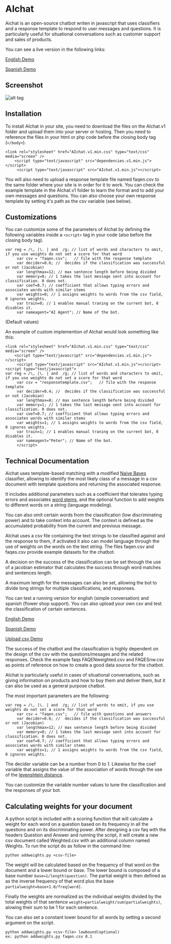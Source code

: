 # AIchat

Aichat is an open-source chatbot writen in javascript that uses classifiers and a response template to respond to user messages and questions. It is particularly useful for situational conversations such as customer support and sales of products. 

You can see a live version in the following links:

[English Demo](http://www.onl.cl/AIchat/ "english AIchat")

[Spanish Demo](http://www.onl.cl/AIchat/indexes.html "spanish AIchat")

## Screenshot

![alt tag](https://raw.githubusercontent.com/allendecid/AIchat/master/AIchat.v1/AIchat.png)

## Installation

To install AIchat in your site, you need to download the files on the AIchat.v1 folder and upload them into your server or hosting. Then you need to reference the files in your html or php code before the closing body tag (`</body>`).

```
<link rel="stylesheet" href="AIchat.v1.min.css" type="text/css" media="screen" />
    <script type="text/javascript" src="dependencies.v1.min.js"></script>
     <script type="text/javascript" src="AIchat.v1.min.js"></script>
```

You will also need to upload a response template file named faqen.csv to the same folder where your site is in order for it to work. You can check the example template in the AIchat.v1 folder to learn the format and to add your own messages and questions. You can also choose your own response template by setting it's path as the csv variable (see below).

## Customizations

You can customize some of the parameters of AIchat by defining the following variables inside a `<script>` tag in your code (also before the closing body tag).

```
var reg = /\, |\. | and  /g; // list of words and characters to omit, if you use weights do not set a score for that word
     var csv = "faqen.csv";   // file with the response template
     var decider=0.6; //  decides if the classification was successful or not (Jacobian)
     var lengthmax=12; // max sentence length before being divided
     var memory=0; // 1 takes the last message sent into account for classification. 0 does not.
     var coef=0.7; // coefficient that allows typing errors and associates words with similar stems
     var weights=0; // 1 assigns weights to words from the csv field, 0 ignores weights.
     var train=0; // 1 enables manual traning on the current bot, 0 disables it.
     var nameagent="AI Agent"; // Name of the bot.
```
(Default values)

An example of custom implemention of AIchat would look something like this:

```
<link rel="stylesheet" href="AIchat.v1.min.css" type="text/css" media="screen" />
    <script type="text/javascript" src="dependencies.v1.min.js"></script>
     <script type="text/javascript" src="AIchat.v1.min.js"></script>
<script type="text/javascript">
var reg = /\, |\. | and  /g; // list of words and characters to omit, if you use weights do not set a score for that word
     var csv = "responsetemplate.csv";   // file with the response template
     var decider=0.4; //  decides if the classification was successful or not (Jacobian)
     var lengthmax=8; // max sentence length before being divided
     var memory=1; // 1 takes the last message sent into account for classification. 0 does not.
     var coef=0.7; // coefficient that allows typing errors and associates words with similar stems
     var weights=1; // 1 assigns weights to words from the csv field, 0 ignores weights.
     var train=1; // 1 enables manual traning on the current bot, 0 disables it.
     var nameagent="Peter"; // Name of the bot.
     </script>
```

## Technical Documentation

Aichat uses template-based matching with a modified [Naive Bayes](https://web.stanford.edu/class/cs124/lec/naivebayes.pdf "Naive Bayes") classifier, allowing to identify the most likely class of a message in a csv document with template questions and returning the associated response. 

It includes additional parameters such as a coefficient that tolerates typing errors and associates [word stems](https://en.wikipedia.org/wiki/Word_stem "word stems"), and the optional function to add weights to different words on a string (language modeling).  

You can also omit certain words from the classification (low discriminating power) and to take context into account. The context is defined as the accumulated probability from the current and previous message.

AIchat uses a csv file containing the text strings to be classified against and the response to them, if activated it also can model language through the use of weights on the words on the text string. The files faqen.csv and faqes.csv provide example datasets for the chatbot.

A decision on the success of the classification can be set through the use of a jacobian estimator that calculates the success through word matches and  sentences length.

A maximum length for the messages can also be set, allowing the bot to divide long strings for multiple classifications, and responses.

You can test a running version for english (simple conversation) and spanish (flower shop support). You can also upload your own csv and test the classification of certain sentences.

[English Demo](http://www.onl.cl/AIchat/ "english AIchat")

[Spanish Demo](http://www.onl.cl/AIchat/indexes.html "spanish AIchat")

[Upload csv Demo](http://www.onl.cl/AIchat/loadfile.html "upload AIchat")

The success of the chatbot and the classification is highly dependent on the design of the csv with the questions/mesages and the related responses. Check the example faqs FAQENweighted.csv and FAQESnw.csv as points of reference on how to create a good data source for the chatbot.

AIchat is particularly useful in cases of situational conversations, such as giving information on products and how to buy them and deliver them, but it can also be used as a general purpose chatbot.

The most important parameters are the following:

```
var reg = /\, |\. | and  /g; // list of words to omit, if you use weights do not set a score for that word
     var csv = "faqen.csv";   // file with questions and answers
     var decider=0.6; //  decides if the classification was successful or not (Jacobian)
     var lengthmax=12; // max sentence length before being divided
     var memory=0; // 1 takes the last message sent into account for classification. 0 does not.
     var coef=0.7; // coefficient that allows typing errors and associates words with similar stems
     var weights=1; // 1 assigns weights to words from the csv field, 0 ignores weights.
```
The decider variable can be a number from 0 to 1. Likewise for the coef variable that assigns the value of the association of words through the use of the [levenshtein distance](https://en.wikipedia.org/wiki/Levenshtein_distance "levenshtein distance"). 

You can customize the variable number values to tune the classification and the responses of your bot.

## Calculating weights for your document

A python script is included with a scoring function that will calculate a weight for each word on a question based on its frequency in all the questions and on its discriminating power. After designing a csv faq with the headers Question and Answer and running the script, it will create a new csv document called Weighted.csv with an additional column named Weights. 
To run the script do as follow in the command line:
```
python addweights.py <csv-file>
```
The weight will be calculated based on the frequency of that word on the document and a lower bound or base. 
The lower bound is composed of a base number `base=1/length(question)`. 
The partial weight is then defined as as the inverse frequency of that word plus the base `partialweight=base+1.0/freq[word]`. 

Finally the weights are normalized as the individual weights divided by the total weights of that sentence `weight=partialweight/sum(partialweights)`, alowing their sum to be 1 for each sentence.

You can also set a constant lower bound for all words by setting a second argument on the script.
```
python addweights.py <csv-file> lowbound(optional)
ex: python addweights.py faqen.csv 0.1
```
